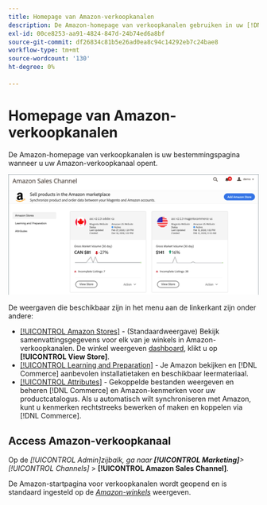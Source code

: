 ```yaml
---
title: Homepage van Amazon-verkoopkanalen
description: De Amazon-homepage van verkoopkanalen gebruiken in uw [!DNL Commerce] Beheerder heeft toegang tot uw [!DNL Amazon Marketplace] aanbiedingen en activiteiten.
exl-id: 00ce8253-aa91-4824-847d-24b74ed6a8bf
source-git-commit: df26834c81b5e26ad0ea8c94c14292eb7c24bae8
workflow-type: tm+mt
source-wordcount: '130'
ht-degree: 0%

---
```


# Homepage van Amazon-verkoopkanalen

De Amazon-homepage van verkoopkanalen is uw bestemmingspagina wanneer u uw Amazon-verkoopkanaal opent.

![Homepage van Amazon-verkoopkanalen](assets/amazon-sales-channel-home-tabs.png)

De weergaven die beschikbaar zijn in het menu aan de linkerkant zijn onder andere:

- [[!UICONTROL Amazon Stores]](./managing-stores.md) - (Standaardweergave) Bekijk samenvattingsgegevens voor elk van je winkels in Amazon-verkoopkanalen. De winkel weergeven [dashboard](./amazon-store-dashboard.md), klikt u op **[!UICONTROL View Store]**.
- [[!UICONTROL Learning and Preparation]](./learning-preparation.md) - Je Amazon bekijken en [!DNL Commerce] aanbevolen installatietaken en beschikbaar leermateriaal.
- [[!UICONTROL Attributes]](./managing-attributes.md) - Gekoppelde bestanden weergeven en beheren [!DNL Commerce] en Amazon-kenmerken voor uw productcatalogus. Als u automatisch wilt synchroniseren met Amazon, kunt u kenmerken rechtstreeks bewerken of maken en koppelen via [!DNL Commerce].

## Access Amazon-verkoopkanaal

Op de _[!UICONTROL Admin]_zijbalk, ga naar **[!UICONTROL Marketing]**>_[!UICONTROL Channels]_ > **[!UICONTROL Amazon Sales Channel]**.

De Amazon-startpagina voor verkoopkanalen wordt geopend en is standaard ingesteld op de [_Amazon-winkels_](./managing-stores.md) weergeven.

